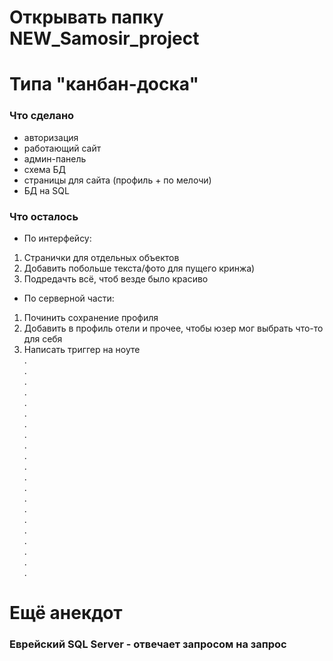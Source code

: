 # Открывать папку NEW_Samosir_project
#
# Типа "канбан-доска"
### Что сделано 
- авторизация
- работающий сайт
- админ-панель
- схема БД
- страницы для сайта (профиль + по мелочи)
- БД на SQL


    
### Что осталось
- По интерфейсу: 
1. Странички для отдельных объектов
2. Добавить побольше текста/фото для пущего кринжа)
3. Подредачть всё, чтоб везде было красиво

- По серверной части:
1. Починить сохранение профиля
2. Добавить в профиль отели и прочее, чтобы юзер мог выбрать что-то для себя
3. Написать триггер на ноуте  
.  
.  
.  
.  
.  
.  
.  
.  
.  
.  
.  
.  
.  
.  
.  
.  
.  
.  
.  
.  
.  


# Ещё анекдот
### Еврейский SQL Server - отвечает запросом на запрос
